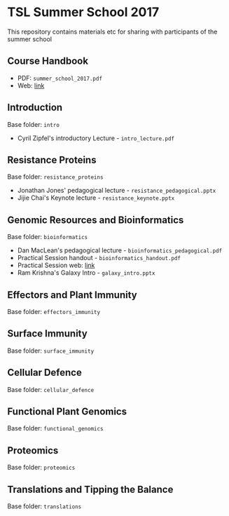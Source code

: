 # TSL Summer School 2017
This repository contains materials etc for sharing with participants of the summer school

## Course Handbook

  * PDF: `summer_school_2017.pdf`
  * Web: [link](https://teammaclean.github.io/summer_school_handbook/index.html)


## Introduction

Base folder: `intro`

 * Cyril Zipfel's introductory Lecture - `intro_lecture.pdf`

## Resistance Proteins

Base folder: `resistance_proteins`

  * Jonathan Jones' pedagogical lecture - `resistance_pedagogical.pptx`
  * Jijie Chai's Keynote lecture - `resistance_keynote.pptx`

## Genomic Resources and Bioinformatics

Base folder: `bioinformatics`

  * Dan MacLean's pedagogical lecture - `bioinformatics_pedagogical.pdf`
  * Practical Session handout - `bioinformatics_handout.pdf`
  * Practical Session web: [link](https://danmaclean.github.io/summer_school_bioinfo/index.html)
  * Ram Krishna's Galaxy Intro - `galaxy_intro.pptx`

## Effectors and Plant Immunity

Base folder: `effectors_immunity`

## Surface Immunity

Base folder: `surface_immunity`

## Cellular Defence

Base folder: `cellular_defence`

## Functional Plant Genomics

Base folder: `functional_genomics`

## Proteomics

Base folder: `proteomics`

## Translations and Tipping the Balance

Base folder: `translations`
